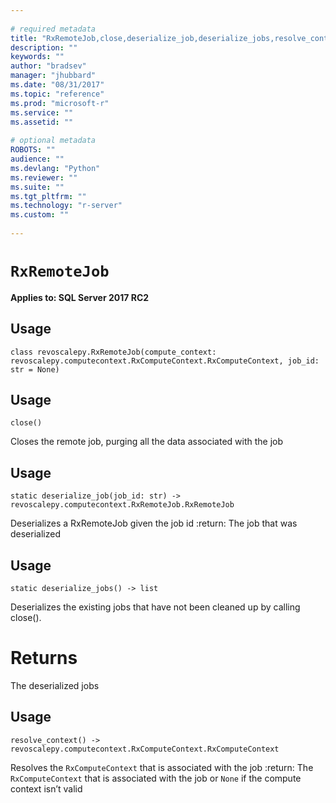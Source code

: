 ```yaml
--- 
 
# required metadata 
title: "RxRemoteJob,close,deserialize_job,deserialize_jobs,resolve_context: " 
description: "" 
keywords: "" 
author: "bradsev" 
manager: "jhubbard" 
ms.date: "08/31/2017" 
ms.topic: "reference" 
ms.prod: "microsoft-r" 
ms.service: "" 
ms.assetid: "" 
 
# optional metadata 
ROBOTS: "" 
audience: "" 
ms.devlang: "Python" 
ms.reviewer: "" 
ms.suite: "" 
ms.tgt_pltfrm: "" 
ms.technology: "r-server" 
ms.custom: "" 
 
---
```


# `RxRemoteJob`


**Applies to: SQL Server 2017 RC2**


## Usage



```
class revoscalepy.RxRemoteJob(compute_context: revoscalepy.computecontext.RxComputeContext.RxComputeContext, job_id: str = None)
```




## Usage



```
close()
```



Closes the remote job, purging all the data associated with the job


## Usage



```
static deserialize_job(job_id: str) -> revoscalepy.computecontext.RxRemoteJob.RxRemoteJob
```



Deserializes a RxRemoteJob given the job id
:return: The job that was deserialized


## Usage



```
static deserialize_jobs() -> list
```



Deserializes the existing jobs that have not been cleaned up by calling close().


# Returns

The deserialized jobs


## Usage



```
resolve_context() -> revoscalepy.computecontext.RxComputeContext.RxComputeContext
```



Resolves the `RxComputeContext` that is associated with the job
:return: The `RxComputeContext` that is associated with the job or `None` if the compute context isn’t valid
